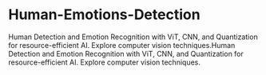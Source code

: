 # Human-Emotions-Detection
 Human Detection and Emotion Recognition with ViT, CNN, and Quantization for resource-efficient AI. Explore computer vision techniques.Human Detection and Emotion Recognition with ViT, CNN, and Quantization for resource-efficient AI. Explore computer vision techniques.
